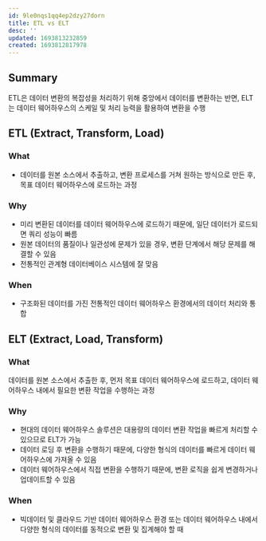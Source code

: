 ```yaml
---
id: 9le0nqs1qq4ep2dzy27dorn
title: ETL vs ELT
desc: ''
updated: 1693813232859
created: 1693812817978
---
```


## Summary
ETL은 데이터 변환의 복잡성을 처리하기 위해 중앙에서 데이터를 변환하는 반면, ELT는 데이터 웨어하우스의 스케일 및 처리 능력을 활용하여 변환을 수행

## ETL (Extract, Transform, Load)

### What
- 데이터를 원본 소스에서 추출하고, 변환 프로세스를 거쳐 원하는 방식으로 만든 후, 목표 데이터 웨어하우스에 로드하는 과정

### Why
- 미리 변환된 데이터를 데이터 웨어하우스에 로드하기 때문에, 일단 데이터가 로드되면 쿼리 성능이 빠름
- 원본 데이터의 품질이나 일관성에 문제가 있을 경우, 변환 단계에서 해당 문제를 해결할 수 있음
- 전통적인 관계형 데이터베이스 시스템에 잘 맞음

### When
- 구조화된 데이터를 가진 전통적인 데이터 웨어하우스 환경에서의 데이터 처리와 통합

## ELT (Extract, Load, Transform)

### What
데이터를 원본 소스에서 추출한 후, 먼저 목표 데이터 웨어하우스에 로드하고, 데이터 웨어하우스 내에서 필요한 변환 작업을 수행하는 과정

### Why
- 현대의 데이터 웨어하우스 솔루션은 대용량의 데이터 변환 작업을 빠르게 처리할 수 있으므로 ELT가 가능
- 데이터 로딩 후 변환을 수행하기 때문에, 다양한 형식의 데이터를 빠르게 데이터 웨어하우스에 가져올 수 있음
- 데이터 웨어하우스에서 직접 변환을 수행하기 때문에, 변환 로직을 쉽게 변경하거나 업데이트할 수 있음

### When
- 빅데이터 및 클라우드 기반 데이터 웨어하우스 환경 또는 데이터 웨어하우스 내에서 다양한 형식의 데이터를 동적으로 변환 및 집계해야 할 때